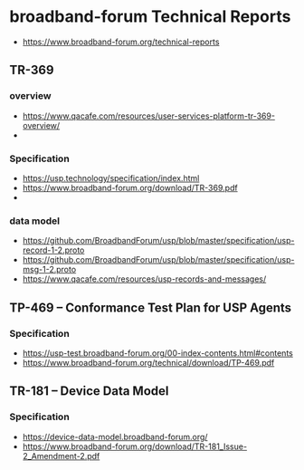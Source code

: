 # broadband-forum Technical Reports
* https://www.broadband-forum.org/technical-reports
## TR-369
### overview
* https://www.qacafe.com/resources/user-services-platform-tr-369-overview/
* 
### Specification
* https://usp.technology/specification/index.html
* https://www.broadband-forum.org/download/TR-369.pdf
* 
### data model
* https://github.com/BroadbandForum/usp/blob/master/specification/usp-record-1-2.proto
* https://github.com/BroadbandForum/usp/blob/master/specification/usp-msg-1-2.proto
* https://www.qacafe.com/resources/usp-records-and-messages/
## TP-469 – Conformance Test Plan for USP Agents
### Specification
* https://usp-test.broadband-forum.org/00-index-contents.html#contents
* https://www.broadband-forum.org/technical/download/TP-469.pdf
## TR-181 – Device Data Model
### Specification
* https://device-data-model.broadband-forum.org/
* https://www.broadband-forum.org/download/TR-181_Issue-2_Amendment-2.pdf
